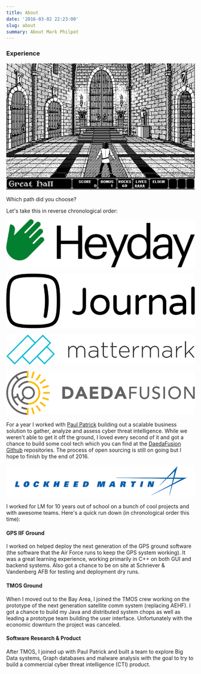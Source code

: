 ```yaml
---
title: About
date: '2016-03-02 22:23:00'
slug: about
summary: About Mark Philpot
---
```


### Experience

![Dark Castle](dark_castle.png)

<div class="caption">Which path did you choose?</div>

Let's take this in reverse chronological order:

![Heyday](heyday.png)

![Journal](journal.png)

![Mattermark](mattermark.png)

![DaedaFusion](daedafusion.png)

For a year I worked with [Paul Patrick](https://www.linkedin.com/in/paulpatrick) building out a scalable business solution to gather, analyze and assess cyber threat intelligence. While we weren't able to get it off the ground, I loved every second of it and got a chance to build some cool tech which you can find at the [DaedaFusion Github](https://github.com/daedafusion) repositories. The process of open sourcing is still on going but I hope to finish by the end of 2016.

![Lockheed Martin](lockheed.png)

I worked for LM for 10 years out of school on a bunch of cool projects and with awesome teams. Here's a quick run down (in chronological order this time):

#### GPS IIF Ground

I worked on helped deploy the next generation of the GPS ground software (the software that the Air Force runs to keep the GPS system working). It was a great learning experience, working primarily in C++ on both GUI and backend systems. Also got a chance to be on site at Schriever &amp; Vandenberg AFB for testing and deployment dry runs.

#### TMOS Ground

When I moved out to the Bay Area, I joined the TMOS crew working on the prototype of the next generation satellite comm system (replacing AEHF). I got a chance to build my Java and distributed system chops as well as leading a prototype team building the user interface. Unfortunately with the economic downturn the project was canceled.

#### Software Research &amp; Product

After TMOS, I joined up with Paul Patrick and built a team to explore Big Data systems, Graph databases and malware analysis with the goal to try to build a commercial cyber threat intelligence (CTI) product.
